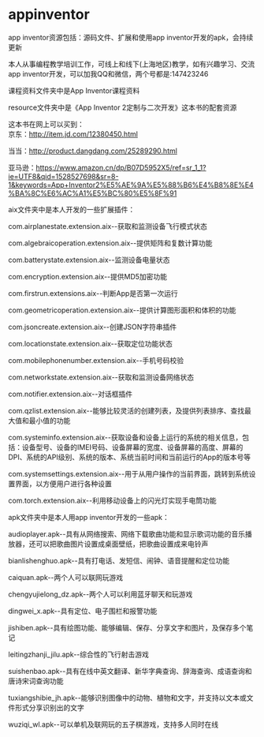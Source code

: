 # appinventor
app inventor资源包括：源码文件、扩展和使用app inventor开发的apk，会持续更新                                                                            

本人从事编程教学培训工作，可线上和线下(上海地区)教学，如有兴趣学习、交流app inventor开发，可以加我QQ和微信，两个号都是:147423246   


课程资料文件夹中是App Inventor课程资料


resource文件夹中是《App Inventor 2定制与二次开发》这本书的配套资源                                                                             

这本书在网上可以买到：                                                                                                                      
京东：http://item.jd.com/12380450.html

当当：http://product.dangdang.com/25289290.html                                                                                    

亚马逊：https://www.amazon.cn/dp/B07D5952X5/ref=sr_1_1?ie=UTF8&qid=1528527698&sr=8-1&keywords=App+Inventor2%E5%AE%9A%E5%88%B6%E4%B8%8E%E4%BA%8C%E6%AC%A1%E5%BC%80%E5%8F%91

aix文件夹中是本人开发的一些扩展插件：


com.airplanestate.extension.aix--获取和监测设备飞行模式状态


com.algebraicoperation.extension.aix--提供矩阵和复数计算功能


com.batterystate.extension.aix--监测设备电量状态


com.encryption.extension.aix--提供MD5加密功能


com.firstrun.extensions.aix--判断App是否第一次运行


com.geometricoperation.extension.aix--提供计算图形面积和体积的功能


com.jsoncreate.extension.aix--创建JSON字符串插件


com.locationstate.extension.aix--获取定位功能状态


com.mobilephonenumber.extension.aix--手机号码校验


com.networkstate.extension.aix--获取和监测设备网络状态


com.notifier.extension.aix--对话框插件


com.qzlist.extension.aix--能够比较灵活的创建列表，及提供列表排序、查找最大值和最小值的功能


com.systeminfo.extension.aix--获取设备和设备上运行的系统的相关信息，包括：设备型号、设备的IMEI号码、设备屏幕的宽度、设备屏幕的高度、屏幕的DPI、系统的API级别、系统的版本、系统当前时间和当前运行的App的版本号等


com.systemsettings.extension.aix--用于从用户操作的当前界面，跳转到系统设置界面，以方便用户进行各种设置


com.torch.extension.aix--利用移动设备上的闪光灯实现手电筒功能



apk文件夹中是本人用app inventor开发的一些apk：


audioplayer.apk--具有从网络搜索、网络下载歌曲功能和显示歌词功能的音乐播放器，还可以把歌曲图片设置成桌面壁纸，把歌曲设置成来电铃声


bianlishenghuo.apk--具有打电话、发短信、闹钟、语音提醒和定位功能


caiquan.apk--两个人可以联网玩游戏


chengyujielong_dz.apk--两个人可以利用蓝牙聊天和玩游戏


dingwei_x.apk--具有定位、电子围栏和报警功能


jishiben.apk--具有绘图功能、能够编辑、保存、分享文字和图片，及保存多个笔记


leitingzhanji_jilu.apk--综合性的飞行射击游戏


suishenbao.apk--具有在线中英文翻译、新华字典查询、辞海查询、成语查询和唐诗宋词查询功能

tuxiangshibie_jh.apk--能够识别图像中的动物、植物和文字，并支持以文本或文件形式分享识别出的文字

wuziqi_wl.apk--可以单机及联网玩的五子棋游戏，支持多人同时在线

